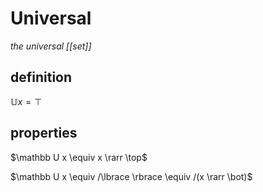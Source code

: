 # Universal

_the universal [[set]]_

## definition

$\mathbb U x = \top$

## properties

$\mathbb U x \equiv x \rarr \top$

$\mathbb U x \equiv /\lbrace \rbrace \equiv /(x \rarr \bot)$
